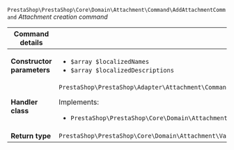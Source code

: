 `PrestaShop\PrestaShop\Core\Domain\Attachment\Command\AddAttachmentCommand`
_Attachment creation command_

| Command details            |    |
| -------------------------- | -- |
| **Constructor parameters** | <ul> <li>`$array $localizedNames`</li>  <li>`$array $localizedDescriptions`</li> </ul> |
| **Handler class**          | `PrestaShop\PrestaShop\Adapter\Attachment\CommandHandler\AddAttachmentHandler`  <p> Implements: </p> <ul>  <li>`PrestaShop\PrestaShop\Core\Domain\Attachment\CommandHandler\AddAttachmentHandlerInterface`</li>  |
| **Return type** |  `PrestaShop\PrestaShop\Core\Domain\Attachment\ValueObject\AttachmentId`  |
